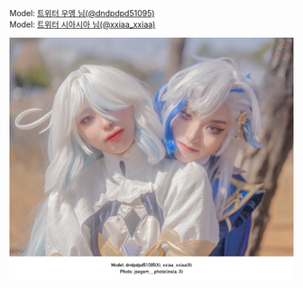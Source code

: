 ﻿---
dddd: 2024.02.17 일페
nickname: 우엥+시아시아
sns_type: x
sns_id: dndpdpd51095(X), xxiaa_xxiaa(X)
---

<a name="dndpdpd51095+xxiaa_xxiaa"></a>
Model: <a href="https://x.com/dndpdpd51095" target="_blank">트위터 우엥 님(@dndpdpd51095)</a>  
Model: <a href="https://x.com/xxiaa_xxiaa" target="_blank">트위터 시아시아 님(@xxiaa_xxiaa)</a>

![image1.jpg](/assets/img/2024/02-17/image1.jpg)